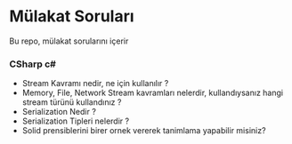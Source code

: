 # Mülakat Soruları

Bu repo, mülakat sorularını içerir

### CSharp c#

- Stream Kavramı nedir, ne için kullanılır ?
- Memory, File, Network Stream kavramları nelerdir, kullandıysanız hangi stream türünü kullandınız ? 
- Serialization Nedir ? 
- Serialization Tipleri nelerdir ? 
- Solid prensiblerini birer ornek vererek tanimlama yapabilir misiniz? 
